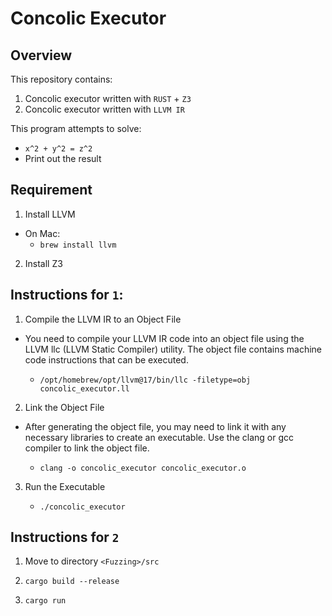 # Concolic Executor

## Overview

This repository contains:
1. Concolic executor written with `RUST` + `Z3`
2. Concolic executor written with `LLVM IR`


This program attempts to solve:
- `x^2 + y^2 = z^2`
- Print out the result

## Requirement

1. Install LLVM
  - On Mac:
    - `brew install llvm`
2. Install Z3

## Instructions for `1`:
1. Compile the LLVM IR to an Object File
- You need to compile your LLVM IR code into an object file using the LLVM llc (LLVM Static Compiler) utility. The object file contains machine code instructions that can be executed.

   - `/opt/homebrew/opt/llvm@17/bin/llc -filetype=obj concolic_executor.ll`

2. Link the Object File
- After generating the object file, you may need to link it with any necessary libraries to create an executable. Use the clang or gcc compiler to link the object file.

   - `clang -o concolic_executor concolic_executor.o`

3. Run the Executable

   - `./concolic_executor`


## Instructions for `2`

1. Move to directory `<Fuzzing>/src`

2. `cargo build --release`

3. `cargo run`
